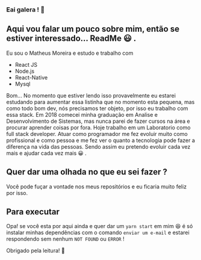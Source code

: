 ### Eai galera ! 👋

## Aqui vou falar um pouco sobre mim, então se estiver interessado... ReadMe :smiley: .

Eu sou o Matheus Moreira e estudo e trabalho com 
  * React JS
  * Node.js
  * React-Native
  * Mysql
  
Bom...
No momento que estiver lendo isso provavelmente eu estarei estudando para aumentar essa listinha que no momento esta pequena, mas como todo bom dev,
nós precisamos ter objeto, por isso eu trabalho com essa stack.
Em 2018 comecei minha graduação em Analise e Desenvolvimento de Sistemas, mas nunca parei de fazer cursos na área e procurar aprender coisas por fora.
Hoje trabalho em um Laboratorio como full stack developer.
Atuar como programador me fez evoluir muito como profissional e como pessoa e me fez ver o quanto a tecnologia pode fazer a diferença na vida das pessoas.
Sendo assim eu pretendo evoluir cada vez mais e ajudar cada vez mais :grinning: .

## Quer dar uma olhada no que eu sei fazer ?
Você pode fuçar a vontade nos meus repositórios e eu ficaria muito feliz por isso.

## Para executar 
Opa! se você esta por aqui ainda e quer dar um `yarn start` em mim :satisfied: é só instalar minhas dependências com o comando `enviar um e-mail`
e estarei respondendo sem nenhum `NOT FOUND` ou `ERROR` !


Obrigado pela leitura! :punch:
